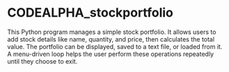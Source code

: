# CODEALPHA_stockportfolio
This Python program manages a simple stock portfolio. It allows users to add stock details like name, quantity, and price, then calculates the total value. The portfolio can be displayed, saved to a text file, or loaded from it. A menu-driven loop helps the user perform these operations repeatedly until they choose to exit.
